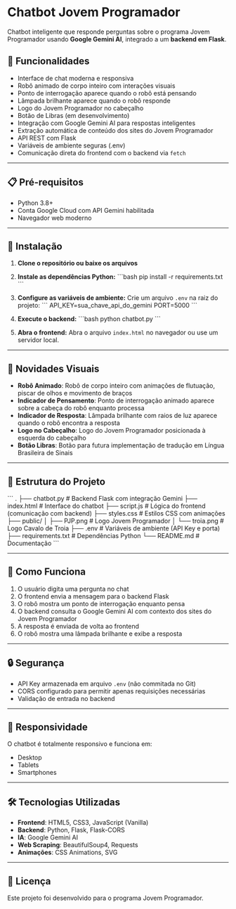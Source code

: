 # Chatbot Jovem Programador

Chatbot inteligente que responde perguntas sobre o programa Jovem Programador usando **Google Gemini AI**, integrado a um **backend em Flask**.

## 🚀 Funcionalidades

- Interface de chat moderna e responsiva
- Robô animado de corpo inteiro com interações visuais
- Ponto de interrogação aparece quando o robô está pensando
- Lâmpada brilhante aparece quando o robô responde
- Logo do Jovem Programador no cabeçalho
- Botão de Libras (em desenvolvimento)
- Integração com Google Gemini AI para respostas inteligentes
- Extração automática de conteúdo dos sites do Jovem Programador
- API REST com Flask
- Variáveis de ambiente seguras (.env)
- Comunicação direta do frontend com o backend via `fetch`

---

## 📋 Pré-requisitos

- Python 3.8+
- Conta Google Cloud com API Gemini habilitada
- Navegador web moderno

---

## 🔧 Instalação

1. **Clone o repositório ou baixe os arquivos**

2. **Instale as dependências Python:**
   \`\`\`bash
   pip install -r requirements.txt
   \`\`\`

3. **Configure as variáveis de ambiente:**
   Crie um arquivo `.env` na raiz do projeto:
   \`\`\`
   API_KEY=sua_chave_api_do_gemini
   PORT=5000
   \`\`\`

4. **Execute o backend:**
   \`\`\`bash
   python chatbot.py
   \`\`\`

5. **Abra o frontend:**
   Abra o arquivo `index.html` no navegador ou use um servidor local.

---

## 🎨 Novidades Visuais

- **Robô Animado**: Robô de corpo inteiro com animações de flutuação, piscar de olhos e movimento de braços
- **Indicador de Pensamento**: Ponto de interrogação animado aparece sobre a cabeça do robô enquanto processa
- **Indicador de Resposta**: Lâmpada brilhante com raios de luz aparece quando o robô encontra a resposta
- **Logo no Cabeçalho**: Logo do Jovem Programador posicionada à esquerda do cabeçalho
- **Botão Libras**: Botão para futura implementação de tradução em Língua Brasileira de Sinais

---

## 📁 Estrutura do Projeto

\`\`\`
.
├── chatbot.py          # Backend Flask com integração Gemini
├── index.html          # Interface do chatbot
├── script.js           # Lógica do frontend (comunicação com backend)
├── styles.css          # Estilos CSS com animações
├── public/
│   ├── PJP.png        # Logo Jovem Programador
│   └── troia.png      # Logo Cavalo de Troia
├── .env                # Variáveis de ambiente (API Key e porta)
├── requirements.txt    # Dependências Python
└── README.md           # Documentação
\`\`\`

---

## 🤖 Como Funciona

1. O usuário digita uma pergunta no chat
2. O frontend envia a mensagem para o backend Flask
3. O robô mostra um ponto de interrogação enquanto pensa
4. O backend consulta o Google Gemini AI com contexto dos sites do Jovem Programador
5. A resposta é enviada de volta ao frontend
6. O robô mostra uma lâmpada brilhante e exibe a resposta

---

## 🔒 Segurança

- API Key armazenada em arquivo `.env` (não commitada no Git)
- CORS configurado para permitir apenas requisições necessárias
- Validação de entrada no backend

---

## 📱 Responsividade

O chatbot é totalmente responsivo e funciona em:
- Desktop
- Tablets
- Smartphones

---

## 🛠️ Tecnologias Utilizadas

- **Frontend**: HTML5, CSS3, JavaScript (Vanilla)
- **Backend**: Python, Flask, Flask-CORS
- **IA**: Google Gemini AI
- **Web Scraping**: BeautifulSoup4, Requests
- **Animações**: CSS Animations, SVG

---

## 📝 Licença

Este projeto foi desenvolvido para o programa Jovem Programador.
